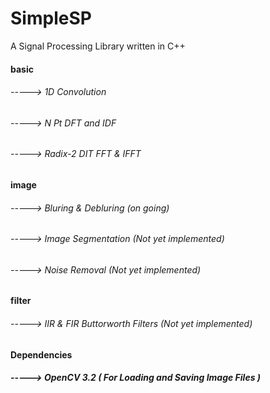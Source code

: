 # SimpleSP
A Signal Processing Library written in C++

#### basic 
###### -----> 1D Convolution <br />
###### -----> N Pt DFT and IDF <br />
###### -----> Radix-2 DIT FFT & IFFT <br />

#### image
###### -----> Bluring & Debluring (on going) <br />
###### -----> Image Segmentation (Not yet implemented) <br />
###### -----> Noise Removal (Not yet implemented) <br />

#### filter 
###### -----> IIR & FIR Buttorworth Filters (Not yet implemented) <br />

#### Dependencies
##### -----> OpenCV 3.2 ( For Loading and Saving Image Files ) <br />
